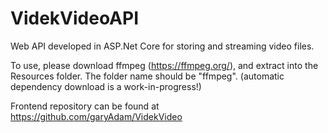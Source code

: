 # VidekVideoAPI
Web API developed in ASP.Net Core for storing and streaming video files.

To use, please download ffmpeg (https://ffmpeg.org/), and extract into the Resources folder. The folder name should be "ffmpeg".
(automatic dependency download is a work-in-progress!)

Frontend repository can be found at https://github.com/garyAdam/VidekVideo
